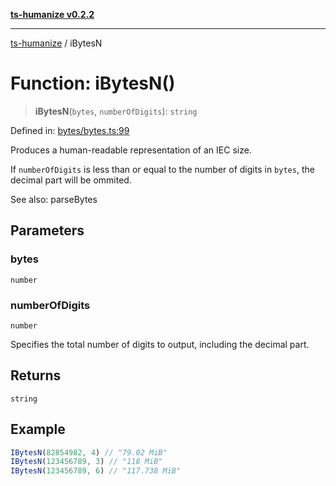 [**ts-humanize v0.2.2**](../README.md)

***

[ts-humanize](../README.md) / iBytesN

# Function: iBytesN()

> **iBytesN**(`bytes`, `numberOfDigits`): `string`

Defined in: [bytes/bytes.ts:99](https://github.com/Shiv-SB/ts-humanize/blob/e6098dcb907b4be2eadfed4406ac92a00e666b5f/src/bytes/bytes.ts#L99)

Produces a human-readable representation of an IEC size.

If `numberOfDigits` is less than or equal to the number of digits in `bytes`, the decimal part will be ommited.

See also: parseBytes

## Parameters

### bytes

`number`

### numberOfDigits

`number`

Specifies the total number of digits to output, including the decimal part.

## Returns

`string`

## Example

```ts
IBytesN(82854982, 4) // "79.02 MiB"
IBytesN(123456789, 3) // "118 MiB"
IBytesN(123456789, 6) // "117.738 MiB"
```
